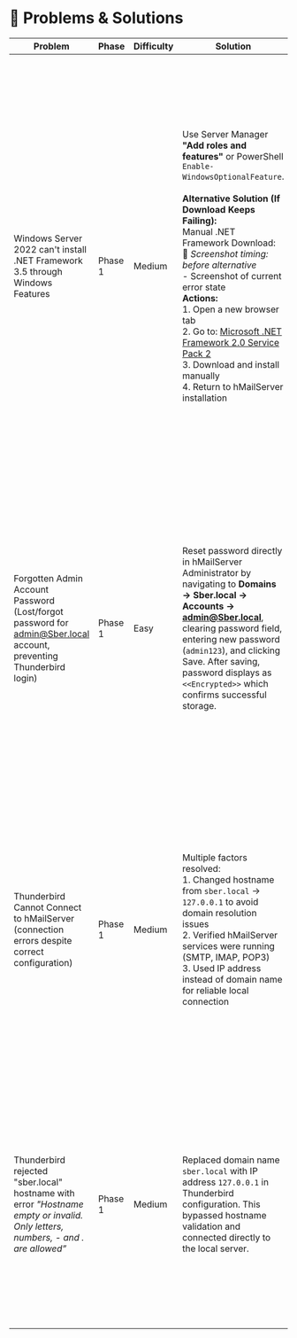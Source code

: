 # 🐞 Problems & Solutions

| Problem | Phase | Difficulty | Solution | Date | Status | Learning |
|---------|-------|------------|----------|------|--------|----------|
| Windows Server 2022 can't install .NET Framework 3.5 through Windows Features | Phase 1 | Medium | Use Server Manager **"Add roles and features"** or PowerShell `Enable-WindowsOptionalFeature`. <br><br> **Alternative Solution (If Download Keeps Failing):** <br> Manual .NET Framework Download: <br> 📸 *Screenshot timing: before alternative* <br> - Screenshot of current error state <br> **Actions:** <br> 1. Open a new browser tab <br> 2. Go to: [Microsoft .NET Framework 2.0 Service Pack 2](https://www.microsoft.com/en-us/download/details.aspx?id=1639) <br> 3. Download and install manually <br> 4. Return to hMailServer installation | Sept 6, 2025 | ✅ Done | Legacy applications often need older frameworks installed as optional features. <br><br> **Why This Happened (Windows Server 2022):** <br> • Modern Windows Server comes with .NET Framework 4.x pre-installed <br> • Legacy .NET 2.0/3.5 must be added as an optional feature <br> • hMailServer was built for older .NET versions, so it requires legacy framework <br><br> **This is Normal:** Many older applications require legacy frameworks. This is common in IT environments. |
| Forgotten Admin Account Password (Lost/forgot password for admin@Sber.local account, preventing Thunderbird login) | Phase 1 | Easy | Reset password directly in hMailServer Administrator by navigating to **Domains → Sber.local → Accounts → admin@Sber.local**, clearing password field, entering new password (`admin123`), and clicking Save. After saving, password displays as `<<Encrypted>>` which confirms successful storage. | Sept 7, 2025 | ✅ Done | Email server administrators can reset user passwords directly through the management interface. The `<<Encrypted>>` display after saving indicates proper password encryption and storage. Always use simple passwords in lab environments for easy testing, but remember to document them for future reference. |
| Thunderbird Cannot Connect to hMailServer (connection errors despite correct configuration) | Phase 1 | Medium | Multiple factors resolved: <br> 1. Changed hostname from `sber.local` → `127.0.0.1` to avoid domain resolution issues <br> 2. Verified hMailServer services were running (SMTP, IMAP, POP3) <br> 3. Used IP address instead of domain name for reliable local connection | Sept 7, 2025 | ✅ Done | In lab environments, using IP addresses (`127.0.0.1`) is more reliable than domain names because it bypasses DNS resolution issues. Always verify that server services are running before troubleshooting client connections. The **Status** section in hMailServer Administrator shows service states — all should show "Started". |
| Thunderbird rejected "sber.local" hostname with error *"Hostname empty or invalid. Only letters, numbers, - and . are allowed”* | Phase 1 | Medium | Replaced domain name `sber.local` with IP address `127.0.0.1` in Thunderbird configuration. This bypassed hostname validation and connected directly to the local server. | Sept 7, 2025 | ✅ Done | Email clients enforce strict hostname validation. In labs where custom domains aren’t registered in DNS, using `127.0.0.1` is the most reliable method. This highlights the difference between domain names (need DNS resolution) and IP addresses (direct connection). |
